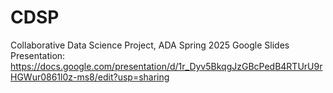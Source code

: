 # CDSP
Collaborative Data Science Project, ADA Spring 2025
Google Slides Presentation: https://docs.google.com/presentation/d/1r_Dyv5BkqgJzGBcPedB4RTUrU9rHGWur0861l0z-ms8/edit?usp=sharing
